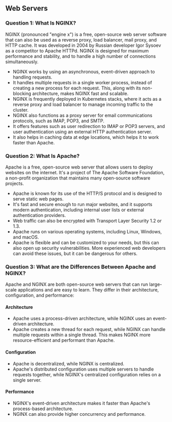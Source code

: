 ## Web Servers

### Question 1: What Is NGINX?
NGINX (pronounced "engine x") is a free, open-source web server software that can also be used as a reverse proxy, load balancer, mail proxy, and HTTP cache. It was developed in 2004 by Russian developer Igor Sysoev as a competitor to Apache HTTPd. NGINX is designed for maximum performance and stability, and to handle a high number of connections simultaneously.

- NGINX works by using an asynchronous, event-driven approach to handling requests.
- It handles multiple requests in a single worker process, instead of creating a new process for each request. This, along with its non-blocking architecture, makes NGINX fast and scalable.
- NGINX is frequently deployed in Kubernetes stacks, where it acts as a reverse proxy and load balancer to manage incoming traffic to the cluster.
- NGINX also functions as a proxy server for email communications protocols, such as IMAP, POP3, and SMTP.
- It offers features such as user redirection to IMAP or POP3 servers, and user authentication using an external HTTP authentication server.
- It also helps in caching data at edge locations, which helps it to work faster than Apache.

### Question 2: What Is Apache?
Apache is a free, open-source web server that allows users to deploy websites on the internet. It's a project of The Apache Software Foundation, a non-profit organization that maintains many open-source software projects.

- Apache is known for its use of the HTTP/S protocol and is designed to serve static web pages.
- It's fast and secure enough to run major websites, and it supports modern authentication, including internal user lists or external authentication providers.
- Web traffic can also be encrypted with Transport Layer Security 1.2 or 1.3.
- Apache runs on various operating systems, including Linux, Windows, and macOS.
- Apache is flexible and can be customized to your needs, but this can also open up security vulnerabilities. More experienced web developers can avoid these issues, but it can be dangerous for others.

### Question 3: What are the Differences Between Apache and NGINX?
Apache and NGINX are both open-source web servers that can run large-scale applications and are easy to learn. They differ in their architecture, configuration, and performance:

#### Architecture
- Apache uses a process-driven architecture, while NGINX uses an event-driven architecture.
- Apache creates a new thread for each request, while NGINX can handle multiple requests within a single thread. This makes NGINX more resource-efficient and performant than Apache.

#### Configuration
- Apache is decentralized, while NGINX is centralized.
- Apache's distributed configuration uses multiple servers to handle requests together, while NGINX's centralized configuration relies on a single server.

#### Performance
- NGINX's event-driven architecture makes it faster than Apache's process-based architecture.
- NGINX can also provide higher concurrency and performance.
